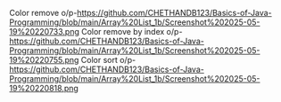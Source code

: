 Color remove o/p-https://github.com/CHETHANDB123/Basics-of-Java-Programming/blob/main/Array%20List_1b/Screenshot%202025-05-19%20220733.png
Color remove by index o/p-https://github.com/CHETHANDB123/Basics-of-Java-Programming/blob/main/Array%20List_1b/Screenshot%202025-05-19%20220755.png
Color sort o/p-https://github.com/CHETHANDB123/Basics-of-Java-Programming/blob/main/Array%20List_1b/Screenshot%202025-05-19%20220818.png
